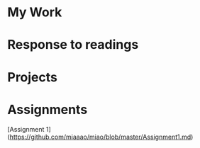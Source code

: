 # My Work

# Response to readings

# Projects

# Assignments

[Assignment 1] (https://github.com/miaaao/miao/blob/master/Assignment1.md)
